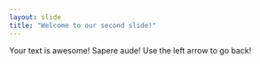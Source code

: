```yaml
---
layout: slide
title: "Welcome to our second slide!"
---
```

Your text is awesome! Sapere aude!
Use the left arrow to go back!
